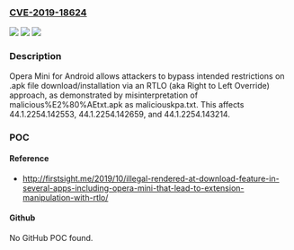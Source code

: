 ### [CVE-2019-18624](https://cve.mitre.org/cgi-bin/cvename.cgi?name=CVE-2019-18624)
![](https://img.shields.io/static/v1?label=Product&message=n%2Fa&color=blue)
![](https://img.shields.io/static/v1?label=Version&message=n%2Fa&color=blue)
![](https://img.shields.io/static/v1?label=Vulnerability&message=n%2Fa&color=brighgreen)

### Description

Opera Mini for Android allows attackers to bypass intended restrictions on .apk file download/installation via an RTLO (aka Right to Left Override) approach, as demonstrated by misinterpretation of malicious%E2%80%AEtxt.apk as maliciouskpa.txt. This affects 44.1.2254.142553, 44.1.2254.142659, and 44.1.2254.143214.

### POC

#### Reference
- http://firstsight.me/2019/10/illegal-rendered-at-download-feature-in-several-apps-including-opera-mini-that-lead-to-extension-manipulation-with-rtlo/

#### Github
No GitHub POC found.

